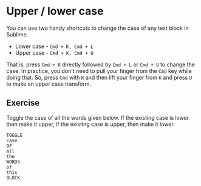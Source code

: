 Upper / lower case
===================

You can use two handy shortcuts to change the case of any text block in Sublime.

* Lower case - `Cmd + K, Cmd + L`
* Upper case - `Cmd + K, Cmd + U`

That is, press `Cmd + K` directly followed by `Cmd + L` or `Cmd + U` to change
the case. In practice, you don't need to pull your finger from the `Cmd` key
while doing that. So, press `Cmd` with `K` and then lift your finger from `K` 
and press `U` to make an upper case transform.

Exercise
---------

Toggle the case of all the words given below. If the existing case is lower
then make it upper, if the existing case is upper, then make it lower.

```
TOGGLE
case
OF
all
the
WORDS
of
this
BLOCK
```
